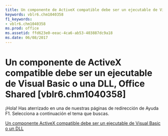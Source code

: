 ```yaml
---
title: Un componente de ActiveX compatible debe ser un ejecutable de Visual Basic o una DLL, Office Shared [vblr6.chm1040358]
keywords: vblr6.chm1040358
f1_keywords:
- vblr6.chm1040358
ms.prod: office
ms.assetid: ffd623e0-eeac-4ca6-ab53-403887dc9a18
ms.date: 06/08/2017
---
```





# Un componente de ActiveX compatible debe ser un ejecutable de Visual Basic o una DLL, Office Shared [vblr6.chm1040358]

¡Hola! Has aterrizado en una de nuestras páginas de redirección de Ayuda F1. Selecciona a continuación el tema que buscas.


 [Un componente ActiveX compatible debe ser un ejecutable de Visual Basic o un DLL](http://msdn.microsoft.com/library/a-compatible-activex-component-must-be-a-visual-basic-executable-or-a-dll%28Office.15%29.aspx)


